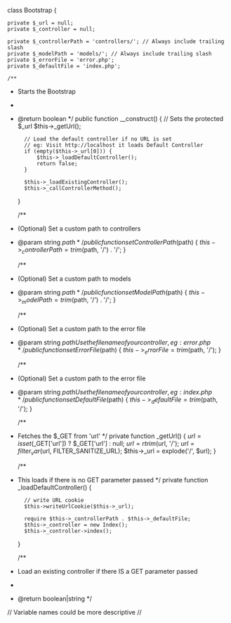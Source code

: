 class Bootstrap {

    private $_url = null;
    private $_controller = null;
    
    private $_controllerPath = 'controllers/'; // Always include trailing slash
    private $_modelPath = 'models/'; // Always include trailing slash
    private $_errorFile = 'error.php';
    private $_defaultFile = 'index.php';
    
    /**
* Starts the Bootstrap
*
* @return boolean
*/
    public function __construct()
    {
        // Sets the protected $_url
        $this->_getUrl();

        // Load the default controller if no URL is set
        // eg: Visit http://localhost it loads Default Controller
        if (empty($this->_url[0])) {
            $this->_loadDefaultController();
            return false;
        }

        $this->_loadExistingController();
        $this->_callControllerMethod();
    }
    
    /**
* (Optional) Set a custom path to controllers
* @param string $path
*/
    public function setControllerPath($path)
    {
        $this->_controllerPath = trim($path, '/') . '/';
    }
    
    /**
* (Optional) Set a custom path to models
* @param string $path
*/
    public function setModelPath($path)
    {
        $this->_modelPath = trim($path, '/') . '/';
    }
    
    /**
* (Optional) Set a custom path to the error file
* @param string $path Use the file name of your controller, eg: error.php
*/
    public function setErrorFile($path)
    {
        $this->_errorFile = trim($path, '/');
    }
    
    /**
* (Optional) Set a custom path to the error file
* @param string $path Use the file name of your controller, eg: index.php
*/
    public function setDefaultFile($path)
    {
        $this->_defaultFile = trim($path, '/');
    }
    
    /**
* Fetches the $_GET from 'url'
*/
    private function _getUrl()
    {
        $url = isset($_GET['url']) ? $_GET['url'] : null;
        $url = rtrim($url, '/');
        $url = filter_var($url, FILTER_SANITIZE_URL);
        $this->_url = explode('/', $url);
    }
    
    /**
* This loads if there is no GET parameter passed
*/
    private function _loadDefaultController()
    {

        // write URL cookie
        $this->writeUrlCookie($this->_url);

        require $this->_controllerPath . $this->_defaultFile;
        $this->_controller = new Index();
        $this->_controller->index();
    }
    
    /**
* Load an existing controller if there IS a GET parameter passed
*
* @return boolean|string
*/

// Variable names could be more descriptive
//